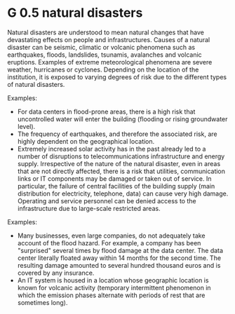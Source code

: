 G 0.5 natural disasters
=======================

Natural disasters are understood to mean natural changes that have devastating effects on people and infrastructures. Causes of a natural disaster can be seismic, climatic or volcanic phenomena such as earthquakes, floods, landslides, tsunamis, avalanches and volcanic eruptions. Examples of extreme meteorological phenomena are severe weather, hurricanes or cyclones. Depending on the location of the institution, it is exposed to varying degrees of risk due to the different types of natural disasters.

Examples:

* For data centers in flood-prone areas, there is a high risk that uncontrolled water will enter the building (flooding or rising groundwater level).
* The frequency of earthquakes, and therefore the associated risk, are highly dependent on the geographical location.
* Extremely increased solar activity has in the past already led to a number of disruptions to telecommunications infrastructure and energy supply.
Irrespective of the nature of the natural disaster, even in areas that are not directly affected, there is a risk that utilities, communication links or IT components may be damaged or taken out of service. In particular, the failure of central facilities of the building supply (main distribution for electricity, telephone, data) can cause very high damage. Operating and service personnel can be denied access to the infrastructure due to large-scale restricted areas.

Examples:

* Many businesses, even large companies, do not adequately take account of the flood hazard. For example, a company has been "surprised" several times by flood damage at the data center. The data center literally floated away within 14 months for the second time. The resulting damage amounted to several hundred thousand euros and is covered by any insurance.
* An IT system is housed in a location whose geographic location is known for volcanic activity (temporary intermittent phenomenon in which the emission phases alternate with periods of rest that are sometimes long).
